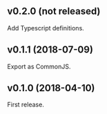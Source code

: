 ## v0.2.0 (not released)

Add Typescript definitions.

## v0.1.1 (2018-07-09)

Export as CommonJS.

## v0.1.0 (2018-04-10)

First release.
